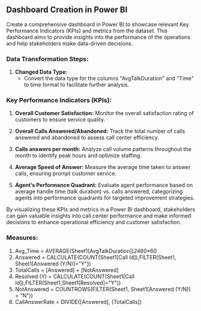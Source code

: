 ## Dashboard Creation in Power BI

Create a comprehensive dashboard in Power BI to showcase relevant Key Performance Indicators (KPIs) and metrics from the dataset.
This dashboard aims to provide insights into the performance of the operations and help stakeholders make data-driven decisions.

### Data Transformation Steps:

1. **Changed Data Type:** 
   - Convert the data type for the columns "AvgTalkDuration" and "Time" to time format to facilitate further analysis.

### Key Performance Indicators (KPIs):

1. **Overall Customer Satisfaction:** Monitor the overall satisfaction rating of customers to ensure service quality.
   
2. **Overall Calls Answered/Abandoned:** Track the total number of calls answered and abandoned to assess call center efficiency.
   
3. **Calls answers per month:** Analyze call volume patterns throughout the month to identify peak hours and optimize staffing.
   
4. **Average Speed of Answer:** Measure the average time taken to answer calls, ensuring prompt customer service.
   
5. **Agent’s Performance Quadrant:** Evaluate agent performance based on average handle time (talk duration) vs. calls answered, categorizing agents into performance quadrants for targeted improvement strategies.

By visualizing these KPIs and metrics in a Power BI dashboard, stakeholders can gain valuable insights into call center performance and make informed decisions to enhance operational efficiency and customer satisfaction.

### Measures:
1. Avg_Time = AVERAGE(Sheet1[AvgTalkDuration])*24*60*60
2. Answered = CALCULATE(COUNT(Sheet1[Call Id]),FILTER(Sheet1, Sheet1[Answered (Y/N)]="Y"))
3. TotalCalls = [Answered] + [NotAnswered]
4. Resolved (Y) = CALCULATE(COUNT(Sheet1[Call Id]),FILTER(Sheet1,Sheet1[Resolved]="Y"))
5. NotAnswered = COUNTROWS(FILTER(Sheet1, Sheet1[Answered (Y/N)] = "N"))
6. CallAnswerRate = DIVIDE([Answered], [TotalCalls])
